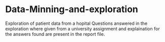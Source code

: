 # Data-Minning-and-exploration
Exploration of patient data from a hopital
Questions answered in the exploration where given from a university assignment and explaination for the answers found are present in the report file.
